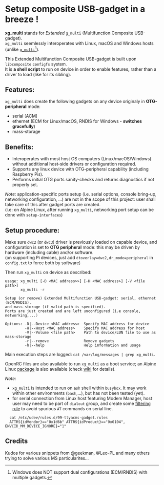 # Setup composite USB-gadget in a breeze !
**xg_multi** stands for *Extended* `g_multi` (Multifunction Composite USB-gadget).\
`xg_multi` seemlessly interoperates with Linux, macOS and Windows hosts (unlike [`g_multi`](https://www.kernel.org/doc/Documentation/usb/gadget_multi.txt)[^1]).

This Extended Multifunction Composite USB-gadget is built upon `libcomposite` `configfs` system.\
It is **a shell script** to run on device in order to enable features, rather than a driver to load (like for its sibling).

## Features:
`xg_multi` does create the following gadgets on any device originaly in **OTG-peripheral** mode:
- serial (ACM)
- ethernet (ECM for Linux/macOS, RNDIS for Windows - **switches gracefully**)
- mass-storage

## Benefits:
- Interoperates with most host OS computers (Linux/macOS/Windows) without additional host-side drivers or configuration required.
- Supports any linux device with OTG-peripheral capability (including Raspberry Pis).
- Performs initial OTG ports sanity-checks and returns diagnostics if not properly set.

*Note:* application-specific ports setup (i.e. serial options, console bring-up, networking configuration, ...) are not in the scope of this project: user shall take care of this after gadget ports are created.\
(i.e: on Alpine Linux, after running `xg_multi`, networking port setup can be done with `setup-interfaces`)

## Setup procedure:
Make sure `dwc2` (or `dwc3`) driver is previously loaded on capable device, and configuration is set to **OTG peripheral** mode: this may be driven by hardware (including cable) and/or software.\
(on supporting Pi devices, just add `dtoverlay=dwc2,dr_mode=peripheral` in `config.txt` to force both by software)

Then run `xg_multi` on device as described:
```
usage: xg_multi [-D <MAC address>>] [-H <MAC address>] [-V <file path>]
       xg_multi -r

Setup (or remove) Extended Multifunction USB-gadget: serial, ethernet (ECM/RNDIS),
and mass-storage (if valid path is specified).
Ports are just created and are left unconfigured (i.e console, networking,...)

Options: -D|--Device <MAC address>  Specify MAC address for device
         -H|--Host <MAC address>    Specify MAC address for host
         -V|--Volume <file path>    Path to device/LUN file to use as mass-storage
         -r|--remove                Remove gadgets
         -h|--help                  Help information and usage
```
Main execution steps are logged: `cat /var/log/messages | grep xg_multi`.

OpenRC files are also available to run `xg_multi` as a boot service; an Alpine Linux [package](https://pkgs.alpinelinux.org/packages?name=xg_multi&branch=edge&repo=&arch=&origin=&flagged=&maintainer=) is also available (check [wiki](https://github.com/macmpi/xg_multi/wiki/Install) for details).

*Note:*
- `xg_multi` is intended to run on `ash` shell within `busybox`. It may work within other environments (`bash`,...), but has not been tested (yet).
- for serial connection from Linux host featuring Modem Manager, host user may need to be part of `dialout` group, and create some [filtering rule](https://linux-tips.com/t/prevent-modem-manager-to-capture-usb-serial-devices/284/2) to avoid spurious `AT` commands on serial line.
```
  cat /etc/udev/rules.d/99-ttyacms-gadget.rules
  ATTRS{idVendor}=="0x1d6b" ATTRS{idProduct}=="0x0104", ENV{ID_MM_DEVICE_IGNORE}="1"
```
[^1]: Windows does NOT support dual configurations (ECM/RNDIS) with multiple gadgets.

## Credits
Kudos for various snippets from @geekman, @Leo-PL and many others trying to solve various MS particularites...
